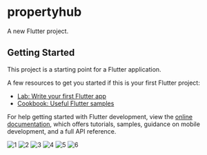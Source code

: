 # propertyhub

A new Flutter project.

## Getting Started

This project is a starting point for a Flutter application.

A few resources to get you started if this is your first Flutter project:

- [Lab: Write your first Flutter app](https://docs.flutter.dev/get-started/codelab)
- [Cookbook: Useful Flutter samples](https://docs.flutter.dev/cookbook)

For help getting started with Flutter development, view the
[online documentation](https://docs.flutter.dev/), which offers tutorials,
samples, guidance on mobile development, and a full API reference.


![1](https://github.com/Bhautik-Dev/propertyhub/assets/157471149/97f23c1c-5231-43bc-8d54-5e306220688b)
![2](https://github.com/Bhautik-Dev/propertyhub/assets/157471149/f30b6e01-dd6e-4771-8b27-659aedb70052)
![3](https://github.com/Bhautik-Dev/propertyhub/assets/157471149/00fa23ae-fd9b-4b5a-a766-c6605755037b)
![4](https://github.com/Bhautik-Dev/propertyhub/assets/157471149/a77033a2-b74d-4b22-a953-b69d6b184fa3)
![5](https://github.com/Bhautik-Dev/propertyhub/assets/157471149/a107c699-2639-4b63-a4b5-1c299d1e46c1)
![6](https://github.com/Bhautik-Dev/propertyhub/assets/157471149/5be505a0-a303-4a04-8642-2e99976a968d)
